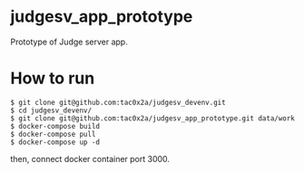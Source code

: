 # judgesv_app_prototype
Prototype of Judge server app.

# How to run

```
$ git clone git@github.com:tac0x2a/judgesv_devenv.git
$ cd judgesv_devenv/
$ git clone git@github.com:tac0x2a/judgesv_app_prototype.git data/work
$ docker-compose build
$ docker-compose pull
$ docker-compose up -d
```

then, connect docker container port 3000.
